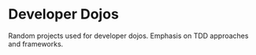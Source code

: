 Developer Dojos
===============

Random projects used for developer dojos. Emphasis on TDD approaches and frameworks.
